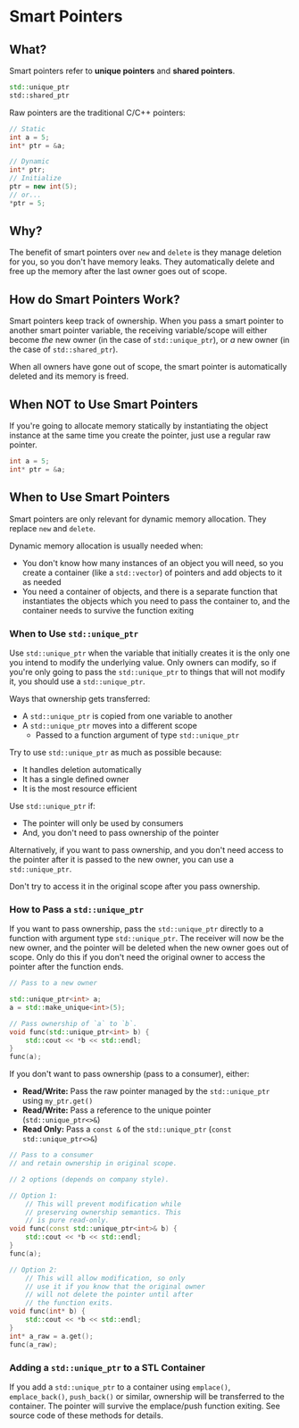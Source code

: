 # Smart Pointers

## What?

Smart pointers refer to **unique pointers** and **shared pointers**.

```cpp
std::unique_ptr
std::shared_ptr
```

Raw pointers are the traditional C/C++ pointers:

```cpp
// Static
int a = 5;
int* ptr = &a;

// Dynamic
int* ptr;
// Initialize
ptr = new int(5);
// or...
*ptr = 5;
```

## Why?

The benefit of smart pointers over `new` and `delete` is they manage deletion for you, so you don't have memory leaks. They automatically delete and free up the memory after the last owner goes out of scope.

## How do Smart Pointers Work?

Smart pointers keep track of ownership. When you pass a smart pointer to another smart pointer variable, the receiving variable/scope will either become *the* new owner (in the case of `std::unique_ptr`), or *a* new owner (in the case of `std::shared_ptr`).

When all owners have gone out of scope, the smart pointer is automatically deleted and its memory is freed.

## When NOT to Use Smart Pointers

If you're going to allocate memory statically by instantiating the object instance at the same time you create the pointer, just use a regular raw pointer.

```cpp
int a = 5;
int* ptr = &a;
```

## When to Use Smart Pointers

Smart pointers are only relevant for dynamic memory allocation. They replace `new` and `delete`.

Dynamic memory allocation is usually needed when:
- You don't know how many instances of an object you will need, so you create a container (like a `std::vector`) of pointers and add objects to it as needed
- You need a container of objects, and there is a separate function that instantiates the objects which you need to pass the container to, and the container needs to survive the function exiting 

### When to Use `std::unique_ptr`

Use `std::unique_ptr` when the variable that initially creates it is the only one you intend to modify the underlying value. Only owners can modify, so if you're only going to pass the `std::unique_ptr` to things that will not modify it, you should use a `std::unique_ptr`.

Ways that ownership gets transferred:
- A `std::unique_ptr` is copied from one variable to another
- A `std::unique_ptr` moves into a different scope
	- Passed to a function argument of type `std::unique_ptr`

Try to use `std::unique_ptr` as much as possible because:
- It handles deletion automatically
- It has a single defined owner
- It is the most resource efficient

Use `std::unique_ptr` if:
- The pointer will only be used by consumers
- And, you don't need to pass ownership of the pointer

Alternatively, if you want to pass ownership, and you don't need access to the pointer after it is passed to the new owner, you can use a `std::unique_ptr`.

Don't try to access it in the original scope after you pass ownership.

### How to Pass a `std::unique_ptr`

If you want to pass ownership, pass the `std::unique_ptr` directly to a function with argument type `std::unique_ptr`. The receiver will now be the new owner, and the pointer will be deleted when the new owner goes out of scope. Only do this if you don't need the original owner to access the pointer after the function ends.

```cpp
// Pass to a new owner

std::unique_ptr<int> a;
a = std::make_unique<int>(5);

// Pass ownership of `a` to `b`.
void func(std::unique_ptr<int> b) {
	std::cout << *b << std::endl;
}
func(a);
```

If you don't want to pass ownership (pass to a consumer), either:
- **Read/Write:** Pass the raw pointer managed by the `std::unique_ptr` using `my_ptr.get()`
- **Read/Write:** Pass a reference to the unique pointer (`std::unique_ptr<>&`)
- **Read Only:** Pass a `const &` of the `std::unique_ptr` (`const std::unique_ptr<>&`)

```cpp
// Pass to a consumer
// and retain ownership in original scope.

// 2 options (depends on company style).

// Option 1:
	// This will prevent modification while
	// preserving ownership semantics. This
	// is pure read-only.
void func(const std::unique_ptr<int>& b) {
	std::cout << *b << std::endl;
}
func(a);

// Option 2:
	// This will allow modification, so only
	// use it if you know that the original owner
	// will not delete the pointer until after
	// the function exits.
void func(int* b) {
	std::cout << *b << std::endl;
}
int* a_raw = a.get();
func(a_raw);
```

### Adding a `std::unique_ptr` to a STL Container

If you add a `std::unique_ptr` to a container using `emplace()`, `emplace_back()`, `push_back()` or similar, ownership will be transferred to the container. The pointer will survive the emplace/push function exiting. See source code of these methods for details.